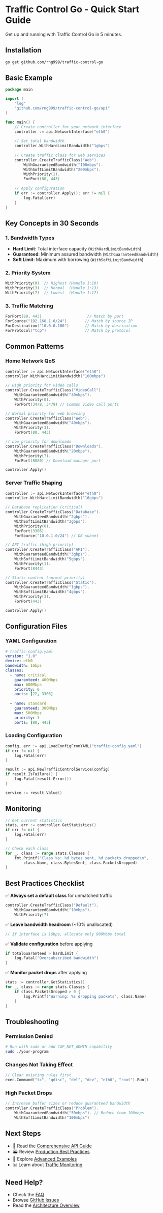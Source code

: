 # Traffic Control Go - Quick Start Guide

Get up and running with Traffic Control Go in 5 minutes.

## Installation

```bash
go get github.com/rng999/traffic-control-go
```

## Basic Example

```go
package main

import (
    "log"
    "github.com/rng999/traffic-control-go/api"
)

func main() {
    // Create controller for your network interface
    controller := api.NetworkInterface("eth0")
    
    // Set total bandwidth
    controller.WithHardLimitBandwidth("1gbps")
    
    // Create traffic class for web services
    controller.CreateTrafficClass("Web").
        WithGuaranteedBandwidth("100mbps").
        WithSoftLimitBandwidth("200mbps").
        WithPriority(1).
        ForPort(80, 443)
    
    // Apply configuration
    if err := controller.Apply(); err != nil {
        log.Fatal(err)
    }
}
```

## Key Concepts in 30 Seconds

### 1. Bandwidth Types
- **Hard Limit**: Total interface capacity (`WithHardLimitBandwidth`)
- **Guaranteed**: Minimum assured bandwidth (`WithGuaranteedBandwidth`)
- **Soft Limit**: Maximum with borrowing (`WithSoftLimitBandwidth`)

### 2. Priority System
```go
WithPriority(0)  // Highest (Handle 1:10)
WithPriority(3)  // Normal  (Handle 1:13)
WithPriority(7)  // Lowest  (Handle 1:17)
```

### 3. Traffic Matching
```go
ForPort(80, 443)                    // Match by port
ForSource("192.168.1.0/24")        // Match by source IP
ForDestination("10.0.0.100")       // Match by destination
ForProtocol("tcp")                 // Match by protocol
```

## Common Patterns

### Home Network QoS
```go
controller := api.NetworkInterface("eth0")
controller.WithHardLimitBandwidth("100mbps")

// High priority for video calls
controller.CreateTrafficClass("VideoCall").
    WithGuaranteedBandwidth("30mbps").
    WithPriority(0).
    ForPort(3478, 3479) // Common video call ports

// Normal priority for web browsing
controller.CreateTrafficClass("Web").
    WithGuaranteedBandwidth("40mbps").
    WithPriority(3).
    ForPort(80, 443)

// Low priority for downloads
controller.CreateTrafficClass("Downloads").
    WithGuaranteedBandwidth("20mbps").
    WithPriority(7).
    ForPort(8080) // Download manager port

controller.Apply()
```

### Server Traffic Shaping
```go
controller := api.NetworkInterface("eth0")
controller.WithHardLimitBandwidth("10gbps")

// Database replication (critical)
controller.CreateTrafficClass("Database").
    WithGuaranteedBandwidth("2gbps").
    WithSoftLimitBandwidth("3gbps").
    WithPriority(0).
    ForPort(3306).
    ForSource("10.0.1.0/24") // DB subnet

// API traffic (high priority)
controller.CreateTrafficClass("API").
    WithGuaranteedBandwidth("3gbps").
    WithSoftLimitBandwidth("5gbps").
    WithPriority(1).
    ForPort(8443)

// Static content (normal priority)
controller.CreateTrafficClass("Static").
    WithGuaranteedBandwidth("1gbps").
    WithSoftLimitBandwidth("4gbps").
    WithPriority(3).
    ForPort(443)

controller.Apply()
```

## Configuration Files

### YAML Configuration
```yaml
# traffic-config.yaml
version: "1.0"
device: eth0
bandwidth: 1Gbps
classes:
  - name: critical
    guaranteed: 400Mbps
    max: 600Mbps
    priority: 0
    ports: [22, 3306]
  
  - name: standard
    guaranteed: 300Mbps
    max: 500Mbps
    priority: 3
    ports: [80, 443]
```

### Loading Configuration
```go
config, err := api.LoadConfigFromYAML("traffic-config.yaml")
if err != nil {
    log.Fatal(err)
}

result := api.NewTrafficControlService(config)
if result.IsFailure() {
    log.Fatal(result.Error())
}

service := result.Value()
```

## Monitoring

```go
// Get current statistics
stats, err := controller.GetStatistics()
if err != nil {
    log.Fatal(err)
}

// Check each class
for _, class := range stats.Classes {
    fmt.Printf("Class %s: %d bytes sent, %d packets dropped\n",
        class.Name, class.BytesSent, class.PacketsDropped)
}
```

## Best Practices Checklist

✅ **Always set a default class** for unmatched traffic
```go
controller.CreateTrafficClass("Default").
    WithGuaranteedBandwidth("10mbps").
    WithPriority(7)
```

✅ **Leave bandwidth headroom** (~10% unallocated)
```go
// If interface is 1Gbps, allocate only 900Mbps total
```

✅ **Validate configuration** before applying
```go
if totalGuaranteed > hardLimit {
    log.Fatal("Oversubscribed bandwidth")
}
```

✅ **Monitor packet drops** after applying
```go
stats := controller.GetStatistics()
for _, class := range stats.Classes {
    if class.PacketsDropped > 0 {
        log.Printf("Warning: %s dropping packets", class.Name)
    }
}
```

## Troubleshooting

### Permission Denied
```bash
# Run with sudo or add CAP_NET_ADMIN capability
sudo ./your-program
```

### Changes Not Taking Effect
```go
// Clear existing rules first
exec.Command("tc", "qdisc", "del", "dev", "eth0", "root").Run()
```

### High Packet Drops
```go
// Increase buffer sizes or reduce guaranteed bandwidth
controller.CreateTrafficClass("Problem").
    WithGuaranteedBandwidth("50mbps"). // Reduce from 100mbps
    WithSoftLimitBandwidth("100mbps")
```

## Next Steps

- 📖 Read the [Comprehensive API Guide](api-usage-guide.md)
- 🏭 Review [Production Best Practices](best-practices.md)
- 🔧 Explore [Advanced Examples](../examples/)
- 📊 Learn about [Traffic Monitoring](logging.md)

## Need Help?

- Check the [FAQ](faq.md)
- Browse [GitHub Issues](https://github.com/rng999/traffic-control-go/issues)
- Read the [Architecture Overview](../memory-bank/architecture-overview.md)